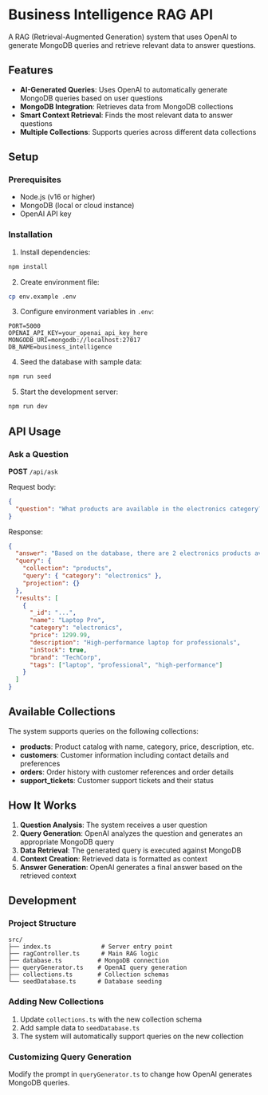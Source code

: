 # Business Intelligence RAG API

A RAG (Retrieval-Augmented Generation) system that uses OpenAI to generate MongoDB queries and retrieve relevant data to answer questions.

## Features

- **AI-Generated Queries**: Uses OpenAI to automatically generate MongoDB queries based on user questions
- **MongoDB Integration**: Retrieves data from MongoDB collections
- **Smart Context Retrieval**: Finds the most relevant data to answer questions
- **Multiple Collections**: Supports queries across different data collections

## Setup

### Prerequisites

- Node.js (v16 or higher)
- MongoDB (local or cloud instance)
- OpenAI API key

### Installation

1. Install dependencies:

```bash
npm install
```

2. Create environment file:

```bash
cp env.example .env
```

3. Configure environment variables in `.env`:

```env
PORT=5000
OPENAI_API_KEY=your_openai_api_key_here
MONGODB_URI=mongodb://localhost:27017
DB_NAME=business_intelligence
```

4. Seed the database with sample data:

```bash
npm run seed
```

5. Start the development server:

```bash
npm run dev
```

## API Usage

### Ask a Question

**POST** `/api/ask`

Request body:

```json
{
  "question": "What products are available in the electronics category?"
}
```

Response:

```json
{
  "answer": "Based on the database, there are 2 electronics products available: Laptop Pro ($1299.99) and Wireless Mouse ($29.99).",
  "query": {
    "collection": "products",
    "query": { "category": "electronics" },
    "projection": {}
  },
  "results": [
    {
      "_id": "...",
      "name": "Laptop Pro",
      "category": "electronics",
      "price": 1299.99,
      "description": "High-performance laptop for professionals",
      "inStock": true,
      "brand": "TechCorp",
      "tags": ["laptop", "professional", "high-performance"]
    }
  ]
}
```

## Available Collections

The system supports queries on the following collections:

- **products**: Product catalog with name, category, price, description, etc.
- **customers**: Customer information including contact details and preferences
- **orders**: Order history with customer references and order details
- **support_tickets**: Customer support tickets and their status

## How It Works

1. **Question Analysis**: The system receives a user question
2. **Query Generation**: OpenAI analyzes the question and generates an appropriate MongoDB query
3. **Data Retrieval**: The generated query is executed against MongoDB
4. **Context Creation**: Retrieved data is formatted as context
5. **Answer Generation**: OpenAI generates a final answer based on the retrieved context

## Development

### Project Structure

```
src/
├── index.ts              # Server entry point
├── ragController.ts      # Main RAG logic
├── database.ts          # MongoDB connection
├── queryGenerator.ts    # OpenAI query generation
├── collections.ts       # Collection schemas
└── seedDatabase.ts      # Database seeding
```

### Adding New Collections

1. Update `collections.ts` with the new collection schema
2. Add sample data to `seedDatabase.ts`
3. The system will automatically support queries on the new collection

### Customizing Query Generation

Modify the prompt in `queryGenerator.ts` to change how OpenAI generates MongoDB queries.
